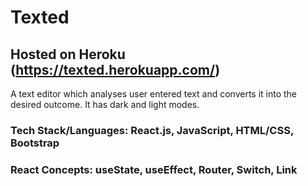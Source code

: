 # Texted

## Hosted on Heroku (https://texted.herokuapp.com/)

A text editor which analyses user entered text and converts it into the desired outcome.
It has dark and light modes.

### Tech Stack/Languages: React.js, JavaScript, HTML/CSS, Bootstrap

### React Concepts: useState, useEffect, Router, Switch, Link 




